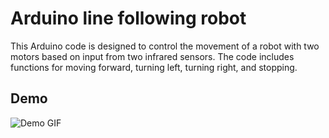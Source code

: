 
# Arduino line following robot

This Arduino code is designed to control the movement of a robot with two motors based on input from two infrared sensors. The code includes functions for moving forward, turning left, turning right, and stopping.






## Demo

![Demo GIF](https://media3.giphy.com/media/v1.Y2lkPTc5MGI3NjExa21nZXcwNjQ1dGQzZ3h4OWZveDcwODQzbzF2bG10MmpndXYwaGppYSZlcD12MV9pbnRlcm5hbF9naWZfYnlfaWQmY3Q9Zw/aDDNZ7a7aKycj3ajpL/giphy.gif)


